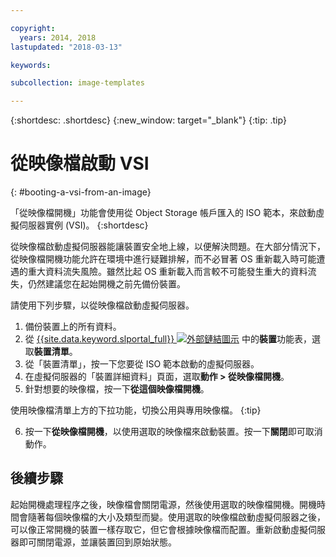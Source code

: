 ```yaml
---

copyright:
  years: 2014, 2018
lastupdated: "2018-03-13"

keywords:

subcollection: image-templates

---
```


{:shortdesc: .shortdesc}
{:new_window: target="_blank"}
{:tip: .tip}

# 從映像檔啟動 VSI
{: #booting-a-vsi-from-an-image}

「從映像檔開機」功能會使用從 Object Storage 帳戶匯入的 ISO 範本，來啟動虛擬伺服器實例 (VSI)。
{:shortdesc}

從映像檔啟動虛擬伺服器能讓裝置安全地上線，以便解決問題。在大部分情況下，從映像檔開機功能允許在環境中進行疑難排解，而不必冒著 OS 重新載入時可能遭遇的重大資料流失風險。雖然比起 OS 重新載入而言較不可能發生重大的資料流失，仍然建議您在起始開機之前先備份裝置。

請使用下列步驟，以從映像檔啟動虛擬伺服器。

1. 備份裝置上的所有資料。
2. 從 [{{site.data.keyword.slportal_full}} ![外部鏈結圖示](../../icons/launch-glyph.svg "外部鏈結圖示")](https://control.softlayer.com/) 中的**裝置**功能表，選取**裝置清單**。
3. 從「裝置清單」，按一下您要從 ISO 範本啟動的虛擬伺服器。
4. 在虛擬伺服器的「裝置詳細資料」頁面，選取**動作 > 從映像檔開機**。
5. 針對想要的映像檔，按一下**從這個映像檔開機**。

  使用映像檔清單上方的下拉功能，切換公用與專用映像檔。
{:tip}

6. 按一下**從映像檔開機**，以使用選取的映像檔來啟動裝置。按一下**關閉**即可取消動作。

## 後續步驟

起始開機處理程序之後，映像檔會關閉電源，然後使用選取的映像檔開機。開機時間會隨著每個映像檔的大小及類型而變。使用選取的映像檔啟動虛擬伺服器之後，可以像正常開機的裝置一樣存取它，但它會根據映像檔而配置。重新啟動虛擬伺服器即可關閉電源，並讓裝置回到原始狀態。
